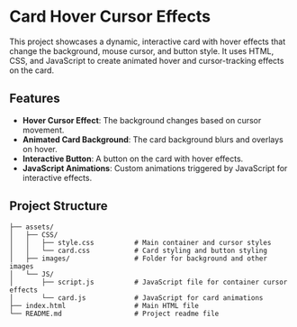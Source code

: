 # Card Hover Cursor Effects

This project showcases a dynamic, interactive card with hover effects that change the background, mouse cursor, and button style. It uses HTML, CSS, and JavaScript to create animated hover and cursor-tracking effects on the card.

## Features

- **Hover Cursor Effect**: The background changes based on cursor movement.
- **Animated Card Background**: The card background blurs and overlays on hover.
- **Interactive Button**: A button on the card with hover effects.
- **JavaScript Animations**: Custom animations triggered by JavaScript for interactive effects.

## Project Structure

```plaintext
├── assets/
│   ├── CSS/
│   │   ├── style.css          # Main container and cursor styles
│   │   └── card.css           # Card styling and button styling
│   ├── images/                # Folder for background and other images
│   └── JS/
│       ├── script.js          # JavaScript file for container cursor effects
│       └── card.js            # JavaScript for card animations
├── index.html                 # Main HTML file
└── README.md                  # Project readme file
